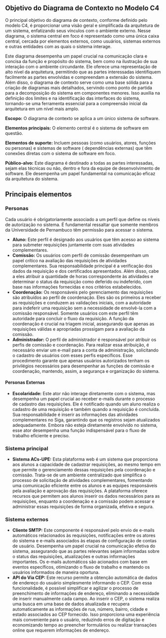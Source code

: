 ## Objetivo do Diagrama de Contexto no Modelo C4

O principal objetivo do diagrama de contexto, conforme definido pelo modelo C4, é proporcionar uma visão geral e 
simplificada da arquitetura de um sistema, enfatizando seus vínculos com o ambiente externo. Nesse diagrama, o sistema 
central em foco é representado como uma única caixa central, cercada por elementos externos, como usuários, sistemas 
externos e outras entidades com as quais o sistema interage.

Este diagrama desempenha um papel crucial na comunicação clara e concisa da função e propósito do sistema, bem como na 
ilustração de sua interação com o ambiente circundante. Ele oferece uma representação de alto nível da arquitetura, 
permitindo que as partes interessadas identifiquem facilmente as partes envolvidas e compreendam a extensão do sistema.
Além disso, o diagrama de contexto serve como uma base sólida para a criação de diagramas mais detalhados, servindo como
ponto de partida para a decomposição do sistema em componentes menores. Isso auxilia na definição dos limites e na 
identificação das interfaces do sistema, tornando-se uma ferramenta essencial para a compreensão inicial da arquitetura 
em um nível mais amplo.

**Escopo:** O diagrama de contexto se aplica a um único sistema de software.

**Elementos principais:** O elemento central é o sistema de software em questão.

**Elementos de suporte:** Incluem pessoas (como usuários, atores, funções ou personas) e sistemas de software (
dependências externas) que têm conexões diretas com o sistema de software em foco.

**Público-alvo:** Este diagrama é destinado a todas as partes interessadas, sejam elas técnicas ou não, dentro e fora 
da equipe de desenvolvimento de software. Ele desempenha um papel fundamental na comunicação eficaz da arquitetura do 
sistema.


## Principais elementos
### Personas
Cada usuário é obrigatoriamente associado a um perfil que define os níveis de autorização no sistema. É fundamental 
ressaltar que somente membros da Universidade de Pernambuco têm permissão para acessar o sistema.
- **Aluno:** Este perfil é designado aos usuários que têm acesso ao sistema para submeter requisições juntamente com suas
atividades complementares.
- **Comissão:** Os usuários com perfil de comissão desempenham um papel crítico na avaliação das requisições de atividades
complementares. Sua responsabilidade principal é a verificação dos dados da requisição e dos certificados apresentados. 
Além disso, cabe a eles atribuir a quantidade de horas correspondente às atividades e determinar o status da requisição
como deferido ou indeferido, com base nas informações fornecidas e nos critérios estabelecidos.
- **Coordenação:** Os responsáveis pelo gerenciamento das requisições são atribuídos ao perfil de coordenação. Eles são
os primeiros a receber as requisições e conduzem as validações iniciais, com a autoridade para indeferir uma requisição
sem a necessidade de envolvê-la com a comissão responsável. Somente usuários com este perfil têm autoridade para concluir
o fluxo da requisição. A função da coordenação é crucial na triagem inicial, assegurando que apenas as requisições válidas
e apropriadas prossigam para a avaliação da comissão.
- **Administrador:** O perfil de administrador é responsável por atribuir os perfis de comissão e coordenação. Para
realizar essa atribuição, é necessário enviar um e-mail para a conta de administração, solicitando o cadastro de usuários
com esses perfis específicos. Esse procedimento garante que apenas usuários autorizados tenham os privilégios necessários
para desempenhar as funções de comissão e coordenação, mantendo, assim, a segurança e organização do sistema.

#### Personas Externas
- **Escolaridade:** Este ator não interage diretamente com o sistema, mas desempenha um papel crucial ao receber e-mails
durante o processo de cadastro das requisições. Ele é notificado quando um aluno realiza o cadastro de uma requisição e 
também quando a requisição é concluída. Sua responsabilidade é inserir as informações das atividades complementares no 
Siga, garantindo que os registros sejam atualizados adequadamente. Embora não esteja diretamente envolvido no sistema,
esse ator desempenha uma função indispensável para o fluxo de trabalho eficiente e preciso.

### Sistema principal
- **Sistema ACs-UPE:** Esta plataforma web é um sistema que proporciona aos alunos a capacidade de cadastrar requisições,
ao mesmo tempo em que permite o gerenciamento dessas requisições pela coordenação e comissão. Trata-se de um ambiente 
centralizado que simplifica o processo de solicitação de atividades complementares, fomentando uma comunicação eficiente
entre os alunos e as equipes responsáveis pela avaliação e aprovação das requisições. A plataforma oferece recursos que 
permitem aos alunos inserir os dados necessários para as requisições, enquanto a coordenação e a comissão podem acessar 
e administrar essas requisições de forma organizada, efetiva e segura.

### Sistema externos
- **Cliente SMTP:** Este componente é responsável pelo envio de e-mails automáticos relacionados às requisições, 
notificações entre os atores do sistema e e-mails associados às etapas de configuração de contas de usuário. Desempenha 
um papel crucial na comunicação efetiva do sistema, assegurando que as partes relevantes sejam informadas sobre o status
das requisições, atualizações e outras informações importantes. Os e-mails automáticos são acionados com base em eventos
específicos, otimizando o fluxo de trabalho e mantendo os usuários informados de maneira oportuna.
- **API do Via CEP:** Este recurso permite a obtenção automática de dados de endereço do usuário simplesmente informando
o CEP. Com essa funcionalidade, é possível simplificar e agilizar o processo de preenchimento de informações de endereço,
eliminando a necessidade de inserir manualmente cada campo. Ao inserir o CEP, o sistema realiza uma busca em uma base de
dados atualizada e recupera automaticamente as informações de rua, número, bairro, cidade e estado associados ao CEP 
fornecido. Isso proporciona uma experiência mais conveniente para o usuário, reduzindo erros de digitação e economizando
tempo ao preencher formulários ou realizar transações online que requerem informações de endereço.
